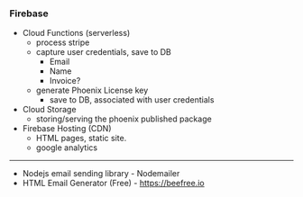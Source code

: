 ### Firebase
- Cloud Functions (serverless)
	- process stripe
	- capture user credentials, save to DB
		- Email
		- Name
		- Invoice?
	- generate Phoenix License key
		- save to DB, associated with user credentials
- Cloud Storage
	- storing/serving the phoenix published package
- Firebase Hosting (CDN)
	- HTML pages, static site.
	- google analytics

---
- Nodejs email sending library - Nodemailer
- HTML Email Generator (Free) - https://beefree.io